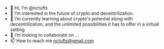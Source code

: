 - 👋 Hi, I’m @nctufts
- 👀 I’m interested in the future of crypto and decentrilization. 
- 🌱 I’m currently learning about crypto's potential along with decentrilization, and the unlimited possibilities it has to offer in a virtual setting
- 💞️ I’m looking to collaborate on ...
- 📫 How to reach me nctufts@gmail.com

<!---
nctufts/nctufts is a ✨ special ✨ repository because its `README.md` (this file) appears on your GitHub profile.
You can click the Preview link to take a look at your changes.
--->
